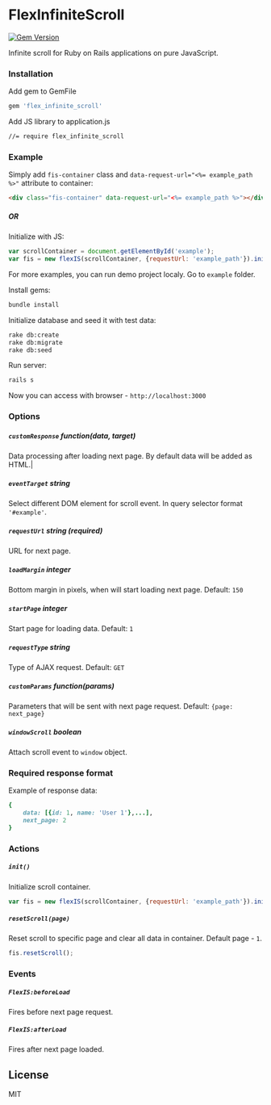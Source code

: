 # FlexInfiniteScroll
[![Gem Version](https://badge.fury.io/rb/flex_infinite_scroll.svg)](https://badge.fury.io/rb/flex_infinite_scroll)

Infinite scroll for Ruby on Rails applications on pure JavaScript.


### Installation



Add gem to GemFile

```sh
gem 'flex_infinite_scroll'
```

Add JS library to application.js

```sh
//= require flex_infinite_scroll
```

### Example

Simply add `fis-container` class and `data-request-url="<%= example_path %>"` attribute to container:

```html
<div class="fis-container" data-request-url="<%= example_path %>"></div>
```

##### OR

Initialize with JS:

```js
var scrollContainer = document.getElementById('example');
var fis = new flexIS(scrollContainer, {requestUrl: 'example_path'}).init();
```

For more examples, you can run demo project localy. Go to `example` folder.

Install gems:
```sh
bundle install
```

Initialize database and seed it with test data:
```sh
rake db:create
rake db:migrate
rake db:seed
```

Run server:
```sh
rails s
```

Now you can access with browser - `http://localhost:3000`

### Options
##### `customResponse` function(data, target)
Data processing after loading next page. By default data will be added as HTML.|
##### `eventTarget` string
Select different DOM element for scroll event. In query selector format `'#example'`.

##### `requestUrl` string **(required)**
URL for next page.

##### `loadMargin` integer
Bottom margin in pixels, when will start loading next page. Default: `150`

##### `startPage` integer
Start page for loading data. Default: `1`

##### `requestType` string
Type of AJAX request. Default: `GET`

##### `customParams` function(params)
Parameters that will be sent with next page request. Default: `{page: next_page}`

##### `windowScroll` boolean
Attach scroll event to `window` object.

### Required response format
Example of response data:
```ruby
{
    data: [{id: 1, name: 'User 1'},...],
    next_page: 2
}
```

### Actions

##### `init()`
Initialize scroll container.
```js
var fis = new flexIS(scrollContainer, {requestUrl: 'example_path'}).init(); 
```
##### `resetScroll(page)` 
Reset scroll to specific page and clear all data in container. Default page - `1`.
```js
fis.resetScroll(); 
```

### Events

##### `FlexIS:beforeLoad`
Fires before next page request.

##### `FlexIS:afterLoad`
Fires after next page loaded.

License
----

MIT

